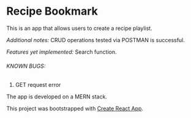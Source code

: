 Recipe Bookmark
===============

This is an app that allows users to create a recipe playlist. 

*Additional notes:* CRUD operations tested via POSTMAN is successful. 

*Features yet implemented:* Search function.

###### KNOWN BUGS: 
1. GET request error

The app is developed on a MERN stack.

This project was bootstrapped with [Create React App](https://github.com/facebook/create-react-app).


